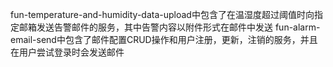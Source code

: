 fun-temperature-and-humidity-data-upload中包含了在温湿度超过阈值时向指定邮箱发送告警邮件的服务，其中告警内容以附件形式在邮件中发送
fun-alarm-email-send中包含了邮件配置CRUD操作和用户注册，更新，注销的服务，并且在用户尝试登录时会发送邮件
